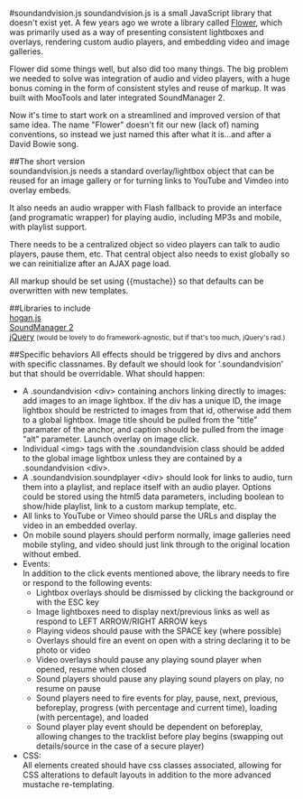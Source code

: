 #soundandvision.js
soundandvision.js is a small JavaScript library that doesn't exist yet. A few years ago we wrote a library called 
[Flower](http://cashmusic.org/tools/flower/), which was primarily used as a way of presenting consistent lightboxes 
and overlays, rendering custom audio players, and embedding video and image galleries. 
  
Flower did some things well, but also did too many things. The big problem we needed to solve was integration of 
audio and video players, with a huge bonus coming in the form of consistent styles and reuse of markup. It was built 
with MooTools and later integrated SoundManager 2. 
  
Now it's time to start work on a streamlined and improved version of that same idea. The name "Flower" doesn't fit 
our new (lack of) naming conventions, so instead we just named this after what it is...and after a David Bowie song. 
  
##The short version  
soundandvision.js needs a standard overlay/lightbox object that can be reused for an image gallery or for turning 
links to YouTube and Vimdeo into overlay embeds. 

It also needs an audio wrapper with Flash fallback to provide an interface (and programatic wrapper) for playing 
audio, including MP3s and mobile, with playlist support. 
  
There needs to be a centralized object so video players can talk to audio players, pause them, etc. That central 
object also needs to exist globally so we can reinitialize after an AJAX page load. 

All markup should be set using {{mustache}} so that defaults can be overwritten with new templates. 

##Libraries to include  
[hogan.js](http://twitter.github.com/hogan.js/)  
[SoundManager 2](http://www.schillmania.com/projects/soundmanager2/)  
[jQuery](http://jquery.com/) <small>(would be lovely to do framework-agnostic, but if that's too much, jQuery's rad.)</small>  
  
##Specific behaviors
All effects should be triggered by divs and anchors with specific classnames. By default we should look for 
'.soundandvision' but that should be overridable. What should happen:

 - A .soundandvision &lt;div&gt; containing anchors linking directly to images: add images to an image lightbox. If 
   the div has a unique ID, the image lightbox should be restricted to images from that id, otherwise add them to a 
   global lightbox. Image title should be pulled from the "title" paramater of the anchor, and caption should be 
   pulled from the image "alt" parameter. Launch overlay on image click.
 - Individual &lt;img&gt; tags with the .soundandvision class should be added to the global image lightbox unless 
   they are contained by a .soundandvision &lt;div&gt;.
 - A .soundandvision.soundplayer &lt;div&gt; should look for links to audio, turn them into a playlist, and replace 
   itself with an audio player. Options could be stored using the html5 data parameters, including boolean to 
   show/hide playlist, link to a custom markup template, etc. 
 - All links to YouTube or Vimeo should parse the URLs and display the video in an embedded overlay.
 - On mobile sound players should perform normally, image galleries need mobile styling, and video should just link 
   through to the original location without embed.
 - Events:<br />
   In addition to the click events mentioned above, the library needs to fire or respond to the following events:  
    - Lightbox overlays should be dismissed by clicking the background or with the ESC key
    - Image lightboxes need to display next/previous links as well as respond to LEFT ARROW/RIGHT ARROW keys
    - Playing videos should pause with the SPACE key (where possible)
    - Overlays should fire an event on open with a string declaring it to be photo or video
    - Video overlays should pause any playing sound player when opened, resume when closed
    - Sound players should pause any playing sound players on play, no resume on pause
    - Sound players need to fire events for play, pause, next, previous, beforeplay, 
      progress (with percentage and current time), loading (with percentage), and loaded
    - Sound player play event should be dependent on beforeplay, allowing changes to the tracklist before play
      begins (swapping out details/source in the case of a secure player)
 - CSS:<br />
   All elements created should have css classes associated, allowing for CSS alterations to default layouts in 
   addition to the more advanced mustache re-templating.